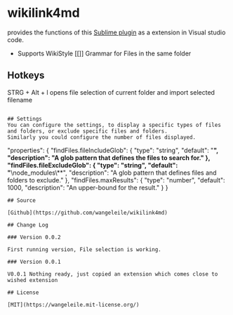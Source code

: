 # wikilink4md


provides the functions of this [Sublime plugin](https://github.com/dansheffler/MyWiki) as a extension in Visual studio code. 

- Supports WikiStyle [[]] Grammar for Files in the same folder


## Hotkeys

STRG + Alt + l opens file selection of current folder and import selected filename

```

## Settings
You can configure the settings, to display a specific types of files and folders, or exclude specific files and folders.
Similarly you could configure the number of files displayed.

```
"properties": {
  "findFiles.fileIncludeGlob": {
    "type": "string",
    "default": "**",
    "description": "A glob pattern that defines the files to search for."
  },
  "findFiles.fileExcludeGlob": {
    "type": "string",
    "default": "**\\node_modules\\**",
    "description": "A glob pattern that defines files and folders to exclude."
  },
  "findFiles.maxResults": {
    "type": "number",
    "default": 1000,
    "description": "An upper-bound for the result."
  }
}
```
## Source

[Github](https://github.com/wangeleile/wikilink4md)
        
## Change Log

### Version 0.0.2

First running version, File selection is working.

### Version 0.0.1

V0.0.1 Nothing ready, just copied an extension which comes close to wished extension

## License

[MIT](https://wangeleile.mit-license.org/)
